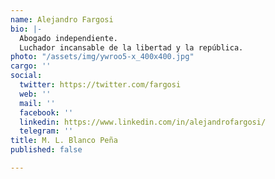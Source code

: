 ```yaml
---
name: Alejandro Fargosi
bio: |-
  Abogado independiente.
  Luchador incansable de la libertad y la república.
photo: "/assets/img/ywroo5-x_400x400.jpg"
cargo: ''
social:
  twitter: https://twitter.com/fargosi
  web: ''
  mail: ''
  facebook: ''
  linkedin: https://www.linkedin.com/in/alejandrofargosi/
  telegram: ''
title: M. L. Blanco Peña
published: false

---
```

